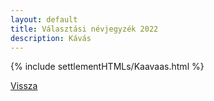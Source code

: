 ```yaml
---
layout: default
title: Választási névjegyzék 2022
description: Kávás
---
```


{% include settlementHTMLs/Kaavaas.html %}

[Vissza](../)